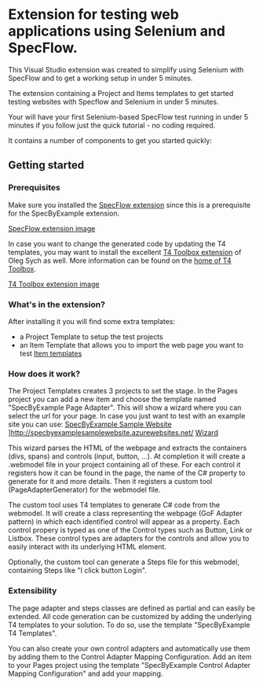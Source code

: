 # Extension for testing web applications using Selenium and SpecFlow.

This Visual Studio extension was created to simplify using Selenium with SpecFlow and to get a working setup in under 5 minutes.

The extension containing a Project and Items templates to get started testing websites with Specflow and Selenium in under 5 minutes.

Your will have your first Selenium-based SpecFlow test running in under 5 minutes if you follow just the quick tutorial - no coding required.

It contains a number of components to get you started quickly:

## Getting started

### Prerequisites
Make sure you installed the [SpecFlow extension](https://marketplace.visualstudio.com/items?itemName=TechTalkSpecFlowTeam.SpecFlowforVisualStudio2015) since this is a prerequisite for the SpecByExample extension.

[SpecFlow extension image](https://github.com/triplebeta/SpecByExampleExtension/wiki/img/PrerequisiteSpecFlowExtension.png)

In case you want to change the generated code by updating the T4 templates, you may want to install the excellent [T4 Toolbox extension](https://marketplace.visualstudio.com/items?itemName=OlegVSych.T4ToolboxforVisualStudio2013)
of Oleg Sych as well. More information can be found on the [home of T4 Toolbox](http://olegsych.com/T4Toolbox/).

[T4 Toolbox extension image](https://github.com/triplebeta/SpecByExampleExtension/wiki/img/OptionalT4ToolboxExtension.png)


### What's in the extension?
After installing it you will find some extra templates:
- a Project Template to setup the test projects
- an Item Template that allows you to import the web page you want to test
[Item templates](https://github.com/triplebeta/SpecByExampleExtension/wiki/img/SpecByExampleItemTemplates.png)


### How does it work?
The Project Templates creates 3 projects to set the stage.
In the Pages project you can add a new item and choose the template named "SpecByExample Page Adapter". This will show a wizard where you can select the url for your page. In case you just want to test with an example site you can use:
[SpecByExample Sample Website](http://specbyexamplesamplewebsite.azurewebsites.net/)
]http://specbyexamplesamplewebsite.azurewebsites.net/
[Wizard](https://github.com/triplebeta/SpecByExampleExtension/wiki/img/AddPageAdapterWizard.png)

This wizard parses the HTML of the webpage and extracts the containers (divs, spans) and controls (input, button, ...). At completion it will create a .webmodel file in your project containing all of these.
For each control it registers how it can be found in the page, the name of the C# property to generate for it and more details.
Then it registers a custom tool (PageAdapterGenerator) for the webmodel file.

The custom tool uses T4 templates to generate C# code from the webmodel.
It will create a class representing the webpage (GoF Adapter pattern) in which each identified control will appear as a property. Each control propery is typed as one of the Control types such as Button, Link or Listbox.
These control types are adapters for the controls and allow you to easily interact with its underlying HTML element.

Optionally, the custom tool can generate a Steps file for this webmodel, containing Steps like "I click button Login".

### Extensibility
The page adapter and steps classes are defined as partial and can easily be extended.
All code generation can be customized by adding the underlying T4 templates to your solution. To do so, use the template "SpecByExample T4 Templates".

You can also create your own control adapters and automatically use them by adding them to the Control Adapter Mapping Configuration.
Add an item to your Pages project using the template "SpecByExample Control Adapter Mapping Configuration" and add your mapping.


